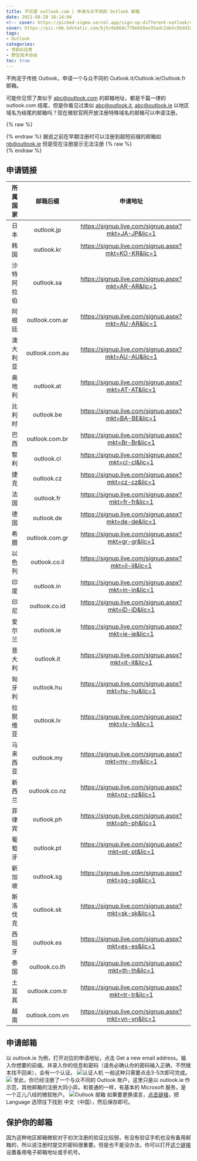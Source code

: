 ```yaml
---
title: 不仅是 outlook.com | 申请与众不同的 Outlook 邮箱
date: 2021-08-28 16:14:04
<!-- cover: https://picbed-sigma.vercel.app/sign-up-different-outlook/cover.webp -->
cover: https://pic.rmb.bdstatic.com/bjh/da66dc778eb58ee35adc1de5c5bdd323.png
tags:
- Outlook
categories:
- 写BUG日常
- 野生技术协会
toc: true
---
```

不拘泥于传统 Outlook，申请一个与众不同的 Outlook.it/Outlook.ie/Outlook.fr 邮箱。
<!--more-->
可能你见惯了类似于 abc@outlook.com 的邮箱地址，都是千篇一律的 outlook.com 结尾，但是你看见过类似 abc@outlook.it, abc@outlook.ie 以地区域名为结尾的邮箱吗？现在微软官网开放注册特殊域名的邮箱可以申请注册。

{% raw %}<article class="message is-danger"><div class="message-body">{% endraw %}
据说之前在早期注册时可以注册到超短前缀的邮箱如 nb@outlook.ie 但是现在注册提示无法注册
{% raw %}</div></article>{% endraw %}

## 申请链接

|所属国家|邮箱后缀|申请地址|
|:-:|:-:|:-:|
|日本|outlook.jp|https://signup.live.com/signup.aspx?mkt=JA-JP&lic=1|
|韩国|outlook.kr|https://signup.live.com/signup.aspx?mkt=KO-KR&lic=1|
|沙特阿拉伯|outlook.sa|https://signup.live.com/signup.aspx?mkt=AR-AR&lic=1|
|阿根廷|outlook.com.ar|https://signup.live.com/signup.aspx?mkt=AU-AR&lic=1|
|澳大利亚|outlook.com.au|https://signup.live.com/signup.aspx?mkt=AU-AU&lic=1|
|奥地利|outlook.at|https://signup.live.com/signup.aspx?mkt=AT-AT&lic=1|
|比利时|outlook.be|https://signup.live.com/signup.aspx?mkt=BA-BE&lic=1|
|巴西|outlook.com.br|https://signup.live.com/signup.aspx?mkt=Br-Br&lic=1|
|智利|outlook.cl|https://signup.live.com/signup.aspx?mkt=cl-cl&lic=1|
|捷克|outlook.cz|https://signup.live.com/signup.aspx?mkt=cz-cz&lic=1|
|法国|outlook.fr|https://signup.live.com/signup.aspx?mkt=fr-fr&lic=1|
|德国|outlook.de|https://signup.live.com/signup.aspx?mkt=de-de&lic=1|
|希腊|outlook.com.gr|https://signup.live.com/signup.aspx?mkt=gr-gr&lic=1|
|以色列|outlook.co.il|https://signup.live.com/signup.aspx?mkt=il-il&lic=1|
|印度|outlook.in|https://signup.live.com/signup.aspx?mkt=in-in&lic=1|
|印尼|outlook.co.id|https://signup.live.com/signup.aspx?mkt=iD-iD&lic=1|
|爱尔兰|outlook.ie|https://signup.live.com/signup.aspx?mkt=ie-ie&lic=1|
|意大利|outlook.it|https://signup.live.com/signup.aspx?mkt=it-it&lic=1|
|匈牙利|outlook.hu|https://signup.live.com/signup.aspx?mkt=hu-hu&lic=1|
|拉脱维亚|outlook.lv|https://signup.live.com/signup.aspx?mkt=lv-lv&lic=1|
|马来西亚|outlook.my|https://signup.live.com/signup.aspx?mkt=my-my&lic=1|
|新西兰|outlook.co.nz|https://signup.live.com/signup.aspx?mkt=nz-nz&lic=1|
|菲律宾|outlook.ph|https://signup.live.com/signup.aspx?mkt=ph-ph&lic=1|
|葡萄牙|outlook.pt|https://signup.live.com/signup.aspx?mkt=pt-pt&lic=1|
|新加坡|outlook.sg|https://signup.live.com/signup.aspx?mkt=sg-sg&lic=1|
|斯洛伐克|outlook.sk|https://signup.live.com/signup.aspx?mkt=sk-sk&lic=1|
|西班牙|outlook.es|https://signup.live.com/signup.aspx?mkt=es-es&lic=1|
|泰国|outlook.co.th|https://signup.live.com/signup.aspx?mkt=th-th&lic=1|
|土耳其|outlook.com.tr|https://signup.live.com/signup.aspx?mkt=tr-tr&lic=1|
|越南|outlook.com.vn|https://signup.live.com/signup.aspx?mkt=vn-vn&lic=1|

## 申请邮箱

以 outlook.ie 为例，打开对应的申请地址，点击 Get a new email address。输入你想要的前缀。并录入你的信息和密码（请务必确认你的密码输入正确，不然根本找不回来），会有一个认证。
![认证人机](https://pic.rmb.bdstatic.com/bjh/172377eab3608c65fd87290078938c88.png)
一般这种只需要点击3-5次即可完成。
![](https://pic.rmb.bdstatic.com/bjh/3dc1afd7db7f39142a481b415b537deb.png)
至此，你已经注册了一个与众不同的 Outlook 账户，这里只是以 outlook.ie 作示范，其他邮箱的注册大同小异。和普通的一样，有基本的 Microsoft 服务，是一个正儿八经的微软账户。
![Outlook 邮箱](https://pic.rmb.bdstatic.com/bjh/794ae43aad42daf1faa6883281062fb6.png)
如果要更换语言，[点击链接](https://outlook.live.com/mail/0/options/general/timeAndLanguage)，把 Language 选项往下找到 中文（中国），然后保存即可。

## 保护你的邮箱

因为这种地区邮箱微软对于初次注册的验证比较弱，有没有验证手机也没有备用邮箱的，所以说注册时提交的密码很重要。但是也不是没办法，你可以打开[这个链接](https://account.live.com/proofs/Add?mkt=ZH-CN&uiflavor=web&mpcxt=CATB&ocxt=TFA)设置备用电子邮箱地址或手机号。
